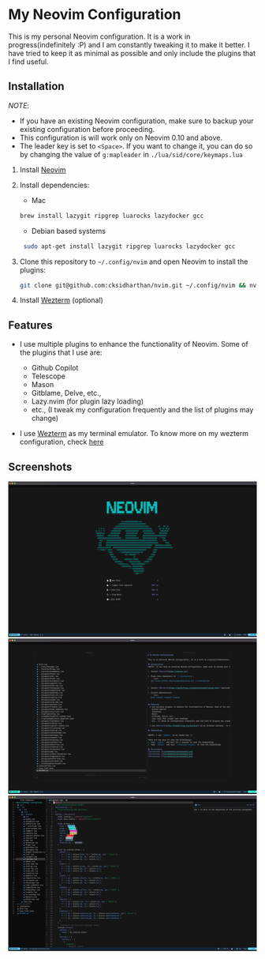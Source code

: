 # My Neovim Configuration

This is my personal Neovim configuration. It is a work in progress(indefinitely :P) and I am constantly tweaking it to make it better. I have tried to keep it as minimal as possible and only include the plugins that I find useful.

## Installation

_NOTE_:

- If you have an existing Neovim configuration, make sure to backup your existing configuration before proceeding.
- This configuration is will work only on Neovim 0.10 and above.
- The leader key is set to `<Space>`. If you want to change it, you can do so by changing the value of `g:mapleader` in `./lua/sid/core/keymaps.lua`

1. Install [Neovim](https://neovim.io/)

2. Install dependencies:

   - Mac

   ```bash
   brew install lazygit ripgrep luarocks lazydocker gcc
   ```

   - Debian based systems

   ```bash
    sudo apt-get install lazygit ripgrep luarocks lazydocker gcc
   ```

3. Clone this repository to `~/.config/nvim` and open Neovim to install the plugins:

   ```bash
   git clone git@github.com:cksidharthan/nvim.git ~/.config/nvim && nvim
   ```

4. Install [Wezterm](https://wezfurlong.org/wezterm/installation.html) (optional)

## Features

- I use multiple plugins to enhance the functionality of Neovim. Some of the plugins that I use are:

  - Github Copilot
  - Telescope
  - Mason
  - Gitblame, Delve, etc.,
  - Lazy.nvim (for plugin lazy loading)
  - etc., (I tweak my configuration frequently and the list of plugins may change)

- I use [Wezterm](https://wezfurlong.org/wezterm/) as my terminal emulator. To know more on my wezterm configuration, check [here](https://github.com/cksidharthan/mac-setup/blob/main/.wezterm.lua)

## Screenshots

![Screenshot 1](screenshots/screenshot1.png)
![Screenshot 2](screenshots/screenshot2.png)
![Screenshot 3](screenshots/screenshot3.png)
